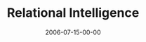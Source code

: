 ---
layout: message
category: message
series: "Hard Work"
title: "Relational Intelligence"
date: 2006-07-15-00-00
message_id: 60
audio: "http://s3.amazonaws.com/crossroads-media/messages/audio/Hard_Work_05_Relational_Intelligence_07-16-06__Mingo.mp3"
audio-duration: "31:57"
explicit: false
---